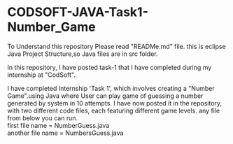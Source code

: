 # CODSOFT-JAVA-Task1-Number_Game
To Understand this repository Please read "READMe.md" file.
this is eclipse Java Project Structure,so Java files are in src folder.<br>

In this repository, I have posted task-1 that I have completed during my internship at "CodSoft".  <br>

I have completed Internship 'Task 1', which involves creating a "Number Game".using Java where User can play game of guessing a number generated by system in 10 attempts. 
I have now posted it in the repository, with two different code files, each featuring different game levels. any file from below you can run. <br>
first file name = NumberGuess.java  <br>
another file name = NumbersGuess.java <br>
